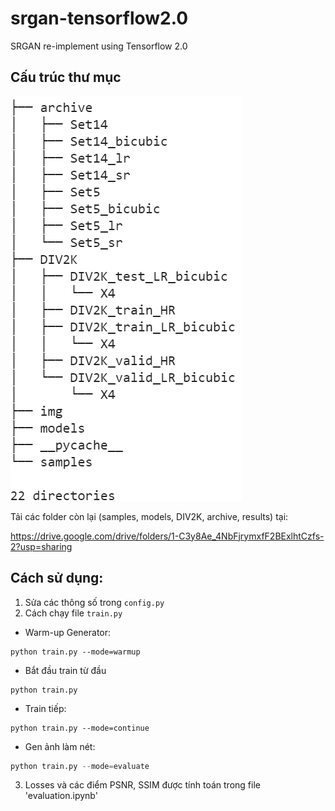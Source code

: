 # srgan-tensorflow2.0
SRGAN re-implement using Tensorflow 2.0

## Cấu trúc thư mục
![anh](img/img.png)


Tải các folder còn lại (samples, models, DIV2K, archive, results) tại:

https://drive.google.com/drive/folders/1-C3y8Ae_4NbFjrymxfF2BExlhtCzfs-2?usp=sharing

## Cách sử dụng:

1. Sửa các thông số trong `config.py`
2. Cách chạy file `train.py`

- Warm-up Generator:
```
python train.py --mode=warmup
```
- Bắt đầu train từ đầu
```
python train.py
```
-  Train tiếp:
```
python train.py --mode=continue 
```
- Gen ảnh làm nét:
```python
python train.py --mode=evaluate 
```

3. Losses và các điểm PSNR, SSIM được tính toán trong file 'evaluation.ipynb'
